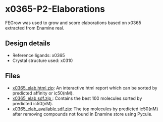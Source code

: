 # x0365-P2-Elaborations

FEGrow was used to grow and score elaborations based on x0365 extracted from Enamine real.

## Design details

- Reference ligands: x0365
- Crystal structure used: x0310

## Files
- [x0365_elab.html.zip](x0365_elab.html.zip): An interactive html report which can be sorted by predicted affinity or ic50(nM).
- [x0365_elab.sdf.zip ](x0365_elab.sdf.zip): Contains the best 100 molecules sorted by predicted ic50(nM).
- [x0365_elab_available.sdf.zip](x0365_elab_available.sdf.zip): The top molecules by predicted ic50(nM) after removing compounds not found in Enamine store using Pycule.